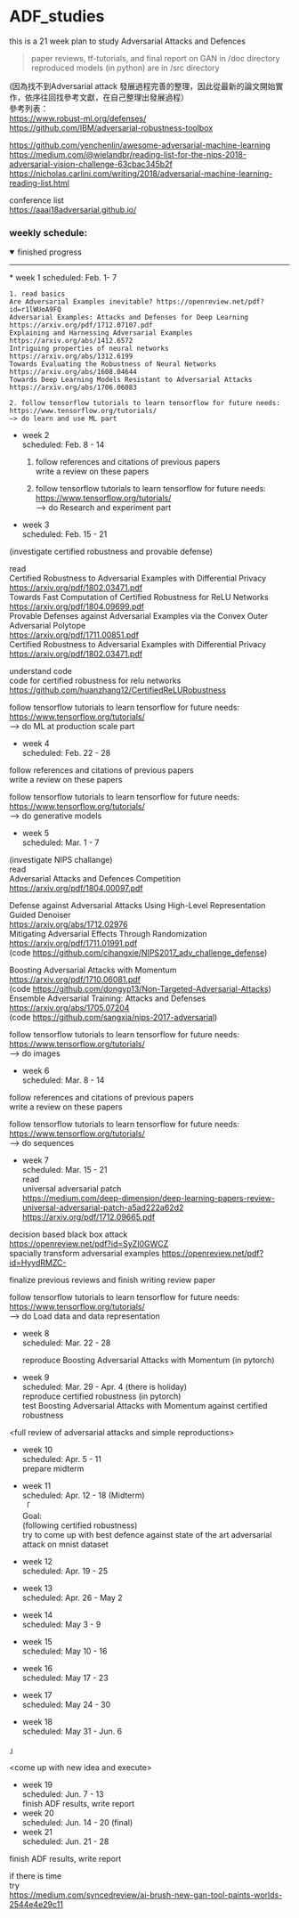 # ADF_studies
this is a 21 week plan to study Adversarial Attacks and Defences

>paper reviews, tf-tutorials, and final report on GAN in /doc directory  
>reproduced models (in python) are in /src directory

(因為找不到Adversarial attack 發展過程完善的整理，因此從最新的論文開始實作，依序往回找參考文獻，在自己整理出發展過程）  
參考列表：    
https://www.robust-ml.org/defenses/    
https://github.com/IBM/adversarial-robustness-toolbox    

https://github.com/yenchenlin/awesome-adversarial-machine-learning    
https://medium.com/@wielandbr/reading-list-for-the-nips-2018-adversarial-vision-challenge-63cbac345b2f    
https://nicholas.carlini.com/writing/2018/adversarial-machine-learning-reading-list.html    

conference list    
https://aaai18adversarial.github.io/    


### weekly schedule:
<details open><summary>finished progress</summary>


---

</details>
* week 1  
scheduled: Feb. 1- 7        
	
	1. read basics  
	Are Adversarial Examples inevitable? https://openreview.net/pdf?id=r1lWUoA9FQ  
	Adversarial Examples: Attacks and Defenses for Deep Learning https://arxiv.org/pdf/1712.07107.pdf  
	Explaining and Harnessing Adversarial Examples https://arxiv.org/abs/1412.6572  
	Intriguing properties of neural networks  https://arxiv.org/abs/1312.6199  
	Towards Evaluating the Robustness of Neural Networks https://arxiv.org/abs/1608.04644  
	Towards Deep Learning Models Resistant to Adversarial Attacks https://arxiv.org/abs/1706.06083  

	2. follow tensorflow tutorials to learn tensorflow for future needs:  
	https://www.tensorflow.org/tutorials/  
	—> do learn and use ML part  

* week 2  
scheduled: Feb. 8 - 14  

 	1. follow references and citations of previous papers   
 	write a review on these papers  

	2. follow tensorflow tutorials to learn tensorflow for future needs:  
	https://www.tensorflow.org/tutorials/  
	—> do Research and experiment part  

* week 3  
scheduled: Feb. 15 - 21  

(investigate certified robustness and provable defense)  

read  
Certified Robustness to Adversarial Examples with Differential Privacy  
https://arxiv.org/pdf/1802.03471.pdf  
Towards Fast Computation of Certified Robustness for ReLU Networks  
https://arxiv.org/pdf/1804.09699.pdf  
Provable Defenses against Adversarial Examples via the Convex Outer Adversarial Polytope  
https://arxiv.org/pdf/1711.00851.pdf  
Certified Robustness to Adversarial Examples with Differential Privacy  
https://arxiv.org/pdf/1802.03471.pdf  

understand code  
code for certified robustness for relu networks  
https://github.com/huanzhang12/CertifiedReLURobustness  

follow tensorflow tutorials to learn tensorflow for future needs:  
https://www.tensorflow.org/tutorials/  
—> do ML at production scale part   

* week 4  
scheduled: Feb. 22 - 28  

follow references and citations of previous papers   
write a review on these papers  

follow tensorflow tutorials to learn tensorflow for future needs:  
https://www.tensorflow.org/tutorials/  
—> do generative models  

* week 5  
scheduled: Mar. 1 - 7  

 (investigate NIPS challange)  
read   
Adversarial Attacks and Defences Competition  
https://arxiv.org/pdf/1804.00097.pdf  

Defense against Adversarial Attacks Using High-Level Representation Guided Denoiser  
https://arxiv.org/abs/1712.02976  
Mitigating Adversarial Effects Through Randomization  
https://arxiv.org/pdf/1711.01991.pdf  
(code https://github.com/cihangxie/NIPS2017_adv_challenge_defense)  

Boosting Adversarial Attacks with Momentum  
https://arxiv.org/pdf/1710.06081.pdf  
(code https://github.com/dongyp13/Non-Targeted-Adversarial-Attacks)  
Ensemble Adversarial Training: Attacks and Defenses  
https://arxiv.org/abs/1705.07204  
(code https://github.com/sangxia/nips-2017-adversarial)  

follow tensorflow tutorials to learn tensorflow for future needs:  
https://www.tensorflow.org/tutorials/  
—> do images  

* week 6  
scheduled: Mar. 8 - 14  

 
follow references and citations of previous papers   
write a review on these papers  

follow tensorflow tutorials to learn tensorflow for future needs:  
https://www.tensorflow.org/tutorials/  
—> do sequences 

* week 7  
scheduled: Mar. 15 - 21  
read  
universal adversarial patch   
https://medium.com/deep-dimension/deep-learning-papers-review-universal-adversarial-patch-a5ad222a62d2  
https://arxiv.org/pdf/1712.09665.pdf  

decision based black box attack  
https://openreview.net/pdf?id=SyZI0GWCZ  
spacially transform adversarial examples https://openreview.net/pdf?id=HyydRMZC-  

finalize previous reviews and finish writing review paper  

follow tensorflow tutorials to learn tensorflow for future needs:  
https://www.tensorflow.org/tutorials/  
—> do Load data and data representation  

* week 8  
scheduled: Mar. 22 - 28  

  reproduce Boosting Adversarial Attacks with Momentum (in pytorch)  


  
* week 9  
scheduled: Mar. 29 - Apr. 4 (there is holiday)  
reproduce certified robustness (in pytorch)  
test Boosting Adversarial Attacks with Momentum against certified robustness  

\<full review of adversarial attacks and simple reproductions>  
* week 10  
scheduled: Apr. 5 - 11  
 prepare midterm

* week 11  
scheduled: Apr. 12 - 18 (Midterm)  
「  
Goal:   
(following certified robustness)  
try to come up with best defence against state of the art adversarial attack on mnist dataset  

* week 12  
scheduled: Apr. 19 - 25  


* week 13  
scheduled: Apr. 26 - May 2  

  
* week 14  
scheduled: May 3 - 9   

* week 15  
scheduled: May 10 - 16  
* week 16  
scheduled: May 17 - 23  
* week 17  
scheduled: May 24 - 30  
* week 18  
scheduled: May 31 - Jun. 6  

」  

\<come up with new idea and execute>  
* week 19  
scheduled: Jun. 7 - 13  
finish ADF results, write report  
* week 20  
scheduled: Jun. 14 - 20 (final) 
* week 21  
scheduled: Jun. 21 - 28  

finish ADF results, write report  

if there is time  
try  
https://medium.com/syncedreview/ai-brush-new-gan-tool-paints-worlds-2544e4e29c11  

<wrap up for conclution>  
